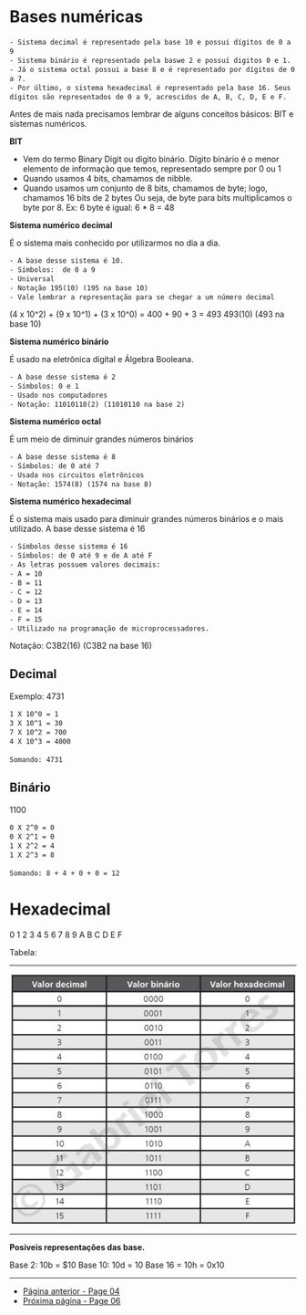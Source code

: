 # Bases numéricas

    - Sistema decimal é representado pela base 10 e possui dígitos de 0 a 9
    - Sistema binário é representado pela baswe 2 e possuí digitos 0 e 1.
    - Já o sistema octal possui a base 8 e é representado por dígitos de 0 a 7.
    - Por último, o sistema hexadecimal é representado pela base 16. Seus dígitos são representados de 0 a 9, acrescidos de A, B, C, D, E e F.

Antes de mais nada precisamos lembrar de alguns conceitos básicos: BIT e sistemas numéricos.

**BIT**

* Vem do termo Binary Digit ou digito binário. Dígito binário é o menor elemento de informação que temos, representado sempre por 0 ou 1
* Quando usamos 4 bits, chamamos de nibble.
* Quando usamos um conjunto de 8 bits, chamamos de byte; logo, chamamos 16 bits de 2 bytes
Ou seja, de byte para bits multiplicamos o byte por 8. Ex: 6 byte é igual: 6 * 8 = 48 

**Sistema numérico decimal**

É o sistema mais conhecido por utilizarmos no dia a dia.

	- A base desse sistema é 10.
	- Símbolos:  de 0 a 9
	- Universal
	- Notação 195(10) (195 na base 10)
	- Vale lembrar a representação para se chegar a um número decimal

(4 x 10^2) + (9 x 10^1) + (3 x 10^0) = 400 + 90 + 3 = 493 493(10) (493 na base 10)

**Sistema numérico binário**

É usado na eletrônica digital e Álgebra Booleana.

	- A base desse sistema é 2
	- Símbolos: 0 e 1
	- Usado nos computadores
	- Notação: 11010110(2) (11010110 na base 2)

**Sistema numérico octal**

É um meio de diminuir grandes números binários

	- A base desse sistema é 8
	- Símbolos: de 0 até 7
	- Usada nos circuitos eletrônicos
	- Notação: 1574(8) (1574 na base 8)

**Sistema numérico hexadecimal**

É o sistema mais usado para diminuir grandes números binários e o mais utilizado.
A base desse sistema é 16

	- Símbolos desse sistema é 16
	- Símbolos: de 0 até 9 e de A até F
	- As letras possuem valores decimais:
    - A = 10
    - B = 11
    - C = 12
    - D = 13
    - E = 14 
    - F = 15
	- Utilizado na programação de microprocessadores.
Notação: C3B2(16) (C3B2 na base 16)

## Decimal

Exemplo: 4731

```
1 X 10^0 = 1
3 X 10^1 = 30
7 X 10^2 = 700
4 X 10^3 = 4000

Somando: 4731
```

## Binário

1100

```
0 X 2^0 = 0
0 X 2^1 = 0
1 X 2^2 = 4
1 X 2^3 = 8

Somando: 8 + 4 + 0 + 0 = 12
```

# Hexadecimal

0 1 2 3 4 5 6 7 8 9 A B C D E F

Tabela:
* * *
![](../Assets/tabela-hexadecimal.png)
* * *

**Posiveis representações das base.**

Base 2: 10b = $10
Base 10: 10d = 10
Base 16 = 10h = 0x10

* * *
* [Página anterior - Page 04](../Page%2004/readme.md)
* [Próxima página - Page 06](../Page%2006/readme.md)
